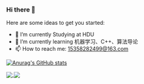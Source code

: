### Hi there 👋

Here are some ideas to get you started:

- 🔭 I’m currently Studying at HDU
- 🌱 I’m currently learning 机器学习、C++、算法导论
- 📫 How to reach me: 15358282499@163.com

[![Anurag's GitHub stats](https://github-readme-stats.vercel.app/api?username=superpounch&count_private=true&show_icons=true&theme=flag-india)](https://github.com/anuraghazra/github-readme-stats)

<a href="https://github.com/anuraghazra/github-readme-stats">
  <img align="center" src="https://github-readme-stats.vercel.app/api/pin/?username=anuraghazra&repo=github-readme-stats&show_owner=true" />
</a>
<a href="https://github.com/SuperPounch/Daily-one-problem.git">
  <img align="center" src="https://github-readme-stats.vercel.app/api/pin/?username=superpounch&repo=Daily-one-problem&show_owner=true" />
</a>
